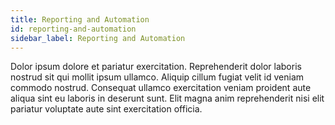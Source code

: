 ```yaml
---
title: Reporting and Automation
id: reporting-and-automation
sidebar_label: Reporting and Automation
---
```


Dolor ipsum dolore et pariatur exercitation. Reprehenderit dolor laboris nostrud sit qui mollit ipsum ullamco. Aliquip cillum fugiat velit id veniam commodo nostrud. Consequat ullamco exercitation veniam proident aute aliqua sint eu laboris in deserunt sunt. Elit magna anim reprehenderit nisi elit pariatur voluptate aute sint exercitation officia.

